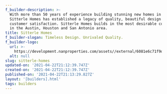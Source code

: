 ```yaml
---
f_builder-description: >-
  With more than 50 years of experience building stunning new homes in Texas,
  Sitterle Homes has established a legacy of quality, beautiful design and
  customer satisfaction. Sitterle Homes builds in the most desirable communities
  in the Austin, Houston and San Antonio area.
title: Sitterle Homes
f_builder-slogan: Timeless Design. Unrivaled Quality.
f_builder-logo:
  url: >-
    https://development.nanproperties.com/assets//external/6081e6c71f9db931c27f7629_6077bf41fcff118bf7a9451a_6034716a5401asitterle-logo2.png
  alt: null
slug: sitterle-homes
updated-on: '2021-04-22T21:12:39.747Z'
created-on: '2021-04-22T21:12:39.747Z'
published-on: '2021-04-22T21:13:29.827Z'
layout: '[builders].html'
tags: builders
---
```



